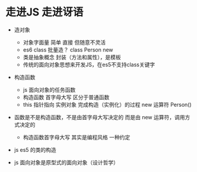 # 走进JS 走进讶语

- 造对象
  - 对象字面量
    简单 直接 但随意不灵活
  - es6 class
    批量造？ class Person
    new
  - 类是抽象概念 封装（方法和属性），是模板
  - 传统的面向对象思想来开发JS，在es5不支持class关键字

- 构造函数
  - js 面向对象的任务函数
  - 构造函数 首字母大写 区分于普通函数
  - this 指针指向 实例对象
    完成构造（实例化）的过程
    new 运算符 Person()

- 函数是不是构造函数，不是由首字母大写决定的
  而是由 new 运算符，调用方式决定的 
  - 构造函数首字母大写 其实是编程风格 一种约定


- js es5 的类的构造

- js 面向对象是原型式的面向对象（设计哲学）